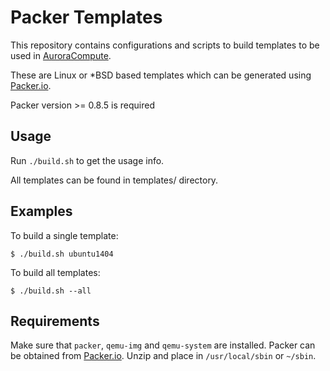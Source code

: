 # Packer Templates

This repository contains configurations and scripts to build templates to be used in [AuroraCompute](https://www.pcextreme.nl/aurora/compute).

These are Linux or *BSD based templates which can be generated using [Packer.io](https://packer.io/).

Packer version >= 0.8.5 is required

## Usage

Run `./build.sh` to get the usage info. 

All templates can be found in templates/ directory.

## Examples

To build a single template:

```
$ ./build.sh ubuntu1404
```

To build all templates:

```
$ ./build.sh --all
```

## Requirements

Make sure that `packer`, `qemu-img` and `qemu-system` are installed. Packer can be obtained from [Packer.io](https://packer.io/). Unzip and place in `/usr/local/sbin` or `~/sbin`.
